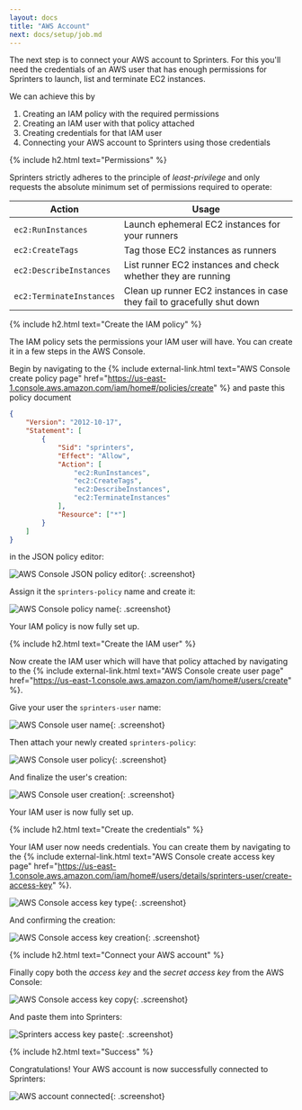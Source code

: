 ```yaml
---
layout: docs
title: "AWS Account"
next: docs/setup/job.md
---
```


The next step is to connect your AWS account to Sprinters. For this you'll need the credentials of an AWS user that has
enough permissions for Sprinters to launch, list and terminate EC2 instances.

We can achieve this by
1. Creating an IAM policy with the required permissions
2. Creating an IAM user with that policy attached
3. Creating credentials for that IAM user
4. Connecting your AWS account to Sprinters using those credentials

{% include h2.html text="Permissions" %}

Sprinters strictly adheres to the principle of _least-privilege_ and only requests the absolute minimum set of 
permissions required to operate:

<div class="table-responsive">
<table class="table table-bordered">
<thead>
    <tr class="table-active">
        <th>Action</th>
        <th>Usage</th>
    </tr>
</thead>
<tbody>
    <tr>
        <td><code>ec2:RunInstances</code></td>
        <td>Launch ephemeral EC2 instances for your runners</td>
    </tr>
    <tr>
        <td><code>ec2:CreateTags</code></td>
        <td>Tag those EC2 instances as runners</td>
    </tr>
    <tr>
        <td><code>ec2:DescribeInstances</code></td>
        <td>List runner EC2 instances and check whether they are running</td>
    </tr>
    <tr>
        <td><code>ec2:TerminateInstances</code></td>
        <td>Clean up runner EC2 instances in case they fail to gracefully shut down</td>
    </tr>
</tbody>
</table>
</div>

{% include h2.html text="Create the IAM policy" %}

The IAM policy sets the permissions your IAM user will have. You can create it in a few steps in the AWS Console.

Begin by navigating to the {% include external-link.html text="AWS Console create policy page"
href="https://us-east-1.console.aws.amazon.com/iam/home#/policies/create" %} and paste this policy document

```json
{
    "Version": "2012-10-17",
    "Statement": [
        {
            "Sid": "sprinters",
            "Effect": "Allow",
            "Action": [
                "ec2:RunInstances",
                "ec2:CreateTags",
                "ec2:DescribeInstances",
                "ec2:TerminateInstances"
            ],
            "Resource": ["*"]
        }
    ]
}
```

in the JSON policy editor:

![AWS Console JSON policy editor](/assets/setup/aws/policy-json.png){: .screenshot}

Assign it the `sprinters-policy` name and create it:

![AWS Console policy name](/assets/setup/aws/policy-name.png){: .screenshot}

Your IAM policy is now fully set up.

{% include h2.html text="Create the IAM user" %}

Now create the IAM user which will have that policy attached by navigating to 
the {% include external-link.html text="AWS Console create user page" href="https://us-east-1.console.aws.amazon.com/iam/home#/users/create" %}.

Give your user the `sprinters-user` name:

![AWS Console user name](/assets/setup/aws/user-name.png){: .screenshot}

Then attach your newly created `sprinters-policy`:

![AWS Console user policy](/assets/setup/aws/user-policy.png){: .screenshot}

And finalize the user's creation:

![AWS Console user creation](/assets/setup/aws/user-create.png){: .screenshot}

Your IAM user is now fully set up.

{% include h2.html text="Create the credentials" %}

Your IAM user now needs credentials. You can create them by navigating to
the {% include external-link.html text="AWS Console create access key page" href="https://us-east-1.console.aws.amazon.com/iam/home#/users/details/sprinters-user/create-access-key" %}.

![AWS Console access key type](/assets/setup/aws/accesskey-other.png){: .screenshot}

And confirming the creation:

![AWS Console access key creation](/assets/setup/aws/accesskey-create.png){: .screenshot}

{% include h2.html text="Connect your AWS account" %}

Finally copy both the _access key_ and the _secret access key_ from the AWS Console:

![AWS Console access key copy](/assets/setup/aws/accesskey-copy.png){: .screenshot}

And paste them into Sprinters:

![Sprinters access key paste](/assets/setup/aws/accesskey-paste.png){: .screenshot}

{% include h2.html text="Success" %}

Congratulations! Your AWS account is now successfully connected to Sprinters:

![AWS account connected](/assets/setup/aws/credentials-success.png){: .screenshot}
